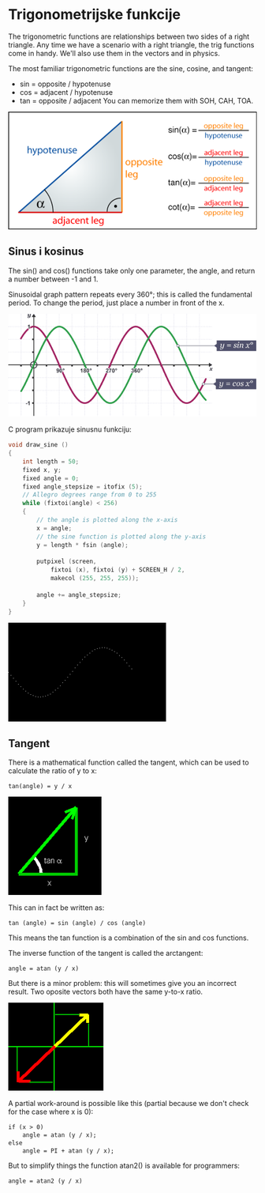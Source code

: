 # Trigonometrijske funkcije

The trigonometric functions are relationships between two sides of a right triangle. Any time we have a scenario with a right triangle, the trig functions come in handy. We'll also use them in the vectors and in physics.

The most familiar trigonometric functions are the sine, cosine, and tangent:
* sin = opposite / hypotenuse
* cos = adjacent / hypotenuse
* tan = opposite / adjacent
You can memorize them with SOH, CAH, TOA.

![trigonometrijske-funkcije](slike/trigonometrijske-funkcije.png?row=true)

## Sinus i kosinus

The sin() and cos() functions take only one parameter, the angle, and return a number between -1 and 1.

Sinusoidal graph pattern repeats every 360°; this is called the fundamental period. To change the period, just place a number in front of the x.

![sinus-kosinus-graf.png](slike/sinus-kosinus-graf.png?row=true)

C program prikazuje sinusnu funkciju:
```c
void draw_sine ()
{
    int length = 50;
    fixed x, y;
    fixed angle = 0;
    fixed angle_stepsize = itofix (5);
    // Allegro degrees range from 0 to 255
    while (fixtoi(angle) < 256)
    {
        // the angle is plotted along the x-axis
        x = angle;
        // the sine function is plotted along the y-axis
        y = length * fsin (angle);

        putpixel (screen,
            fixtoi (x), fixtoi (y) + SCREEN_H / 2,
            makecol (255, 255, 255));

        angle += angle_stepsize;
    }
}
```

![](slike/sine.gif?row=true)

## Tangent

There is a mathematical function called the tangent, which can be used to calculate the ratio of y to x:
```
tan(angle) = y / x
```

![](slike/tan.gif?row=true)

This can in fact be written as:

```
tan (angle) = sin (angle) / cos (angle)
```

This means the tan function is a combination of the sin and cos functions.

The inverse function of the tangent is called the arctangent:
```
angle = atan (y / x)
```

But there is a minor problem: this will sometimes give you an incorrect result. Two oposite vectors both have the same y-to-x ratio.

![](slike/suprotni-vektori.gif?row=true)

A partial work-around is possible like this (partial because we don't check for the case where x is 0):
```
if (x > 0)
    angle = atan (y / x);
else
    angle = PI + atan (y / x);
```
But to simplify things the function atan2() is available for programmers:

```
angle = atan2 (y / x)
```
